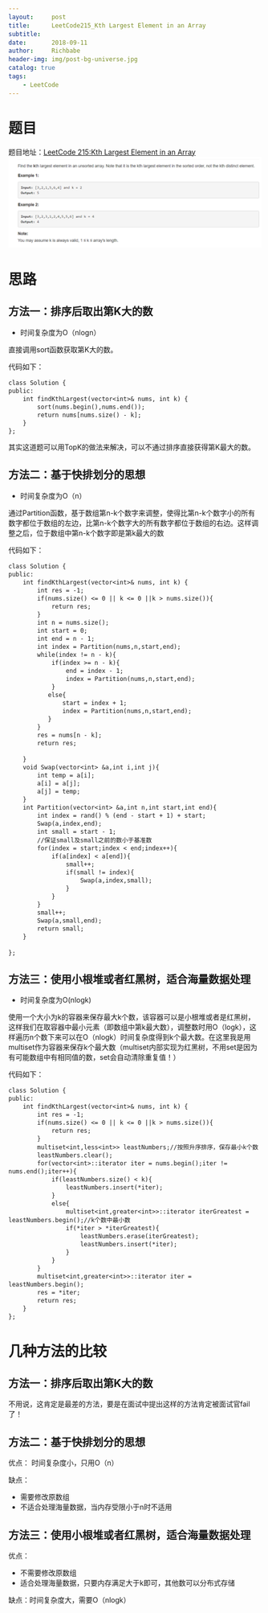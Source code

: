 ```yaml
---
layout:     post
title:      LeetCode215_Kth Largest Element in an Array
subtitle:   
date:       2018-09-11
author:     Richbabe
header-img: img/post-bg-universe.jpg
catalog: true
tags:
    - LeetCode
---
```

# 题目
题目地址：[LeetCode 215:Kth Largest Element in an Array](https://leetcode.com/problems/kth-largest-element-in-an-array/description/)
![image](https://github.com/Richbabe/Richbabe.github.io/blob/master/img/LeetCode/LeetCode215.png?raw=true)

# 思路
## 方法一：排序后取出第K大的数
* 时间复杂度为O（nlogn）

直接调用sort函数获取第K大的数。

代码如下：

```
class Solution {
public:
    int findKthLargest(vector<int>& nums, int k) {
        sort(nums.begin(),nums.end());
        return nums[nums.size() - k];
    }
};
```

其实这道题可以用TopK的做法来解决，可以不通过排序直接获得第K最大的数。

## 方法二：基于快排划分的思想
* 时间复杂度为O（n）

通过Partition函数，基于数组第n-k个数字来调整，使得比第n-k个数字小的所有数字都位于数组的左边，比第n-k个数字大的所有数字都位于数组的右边。这样调整之后，位于数组中第n-k个数字即是第k最大的数

代码如下：

```
class Solution {
public:
    int findKthLargest(vector<int>& nums, int k) {
        int res = -1;
        if(nums.size() <= 0 || k <= 0 ||k > nums.size()){
            return res;
        }
        int n = nums.size();
        int start = 0;
        int end = n - 1;
        int index = Partition(nums,n,start,end);
        while(index != n - k){
            if(index >= n - k){
                end = index - 1;
                index = Partition(nums,n,start,end);
            }
           else{
               start = index + 1;
               index = Partition(nums,n,start,end);
           }
        }
        res = nums[n - k];
        return res;

    }
    void Swap(vector<int> &a,int i,int j){
        int temp = a[i];
        a[i] = a[j];
        a[j] = temp;
    }
    int Partition(vector<int> &a,int n,int start,int end){
        int index = rand() % (end - start + 1) + start;
        Swap(a,index,end);
        int small = start - 1;
        //保证small及small之前的数小于基准数
        for(index = start;index < end;index++){
            if(a[index] < a[end]){
                small++;
                if(small != index){
                    Swap(a,index,small);
                }
            }
        }
        small++;
        Swap(a,small,end);
        return small; 
    } 

};
```

## 方法三：使用小根堆或者红黑树，适合海量数据处理
* 时间复杂度为O(nlogk)

使用一个大小为k的容器来保存最大k个数，该容器可以是小根堆或者是红黑树，这样我们在取容器中最小元素（即数组中第k最大数），调整数时用O（logk），这样遍历n个数下来可以在O（nlogk）时间复杂度得到k个最大数。在这里我是用multiset作为容器来保存k个最大数（multiset内部实现为红黑树，不用set是因为有可能数组中有相同值的数，set会自动清除重复值！）

代码如下：

```
class Solution {
public:
    int findKthLargest(vector<int>& nums, int k) {
        int res = -1;
        if(nums.size() <= 0 || k <= 0 ||k > nums.size()){
            return res;
        }
        multiset<int,less<int>> leastNumbers;//按照升序排序，保存最小k个数
        leastNumbers.clear();
        for(vector<int>::iterator iter = nums.begin();iter != nums.end();iter++){
            if(leastNumbers.size() < k){
                leastNumbers.insert(*iter);
            }
            else{
                multiset<int,greater<int>>::iterator iterGreatest = leastNumbers.begin();//k个数中最小数
                if(*iter > *iterGreatest){
                    leastNumbers.erase(iterGreatest);
                    leastNumbers.insert(*iter);
                }
            }
        }
        multiset<int,greater<int>>::iterator iter = leastNumbers.begin();
        res = *iter;
        return res;
    }
};
```

# 几种方法的比较
## 方法一：排序后取出第K大的数
不用说，这肯定是最差的方法，要是在面试中提出这样的方法肯定被面试官fail了！

## 方法二：基于快排划分的思想
优点：
时间复杂度小，只用O（n）

缺点：
* 需要修改原数组
* 不适合处理海量数据，当内存受限小于n时不适用

## 方法三：使用小根堆或者红黑树，适合海量数据处理
优点：
* 不需要修改原数组
* 适合处理海量数据，只要内存满足大于k即可，其他数可以分布式存储

缺点：时间复杂度大，需要O（nlogk）
